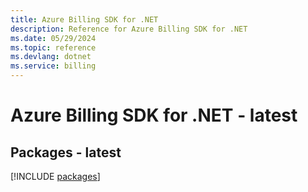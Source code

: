 ```yaml
---
title: Azure Billing SDK for .NET
description: Reference for Azure Billing SDK for .NET
ms.date: 05/29/2024
ms.topic: reference
ms.devlang: dotnet
ms.service: billing
---
```

# Azure Billing SDK for .NET - latest
## Packages - latest
[!INCLUDE [packages](billing-index.md)]